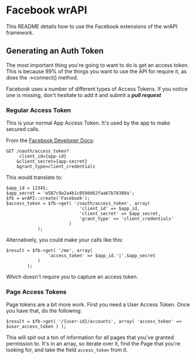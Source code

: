 # Facebook wrAPI

This README details how to use the Facebook extensions of the wrAPI framework.

## Generating an Auth Token

The most important thing you're going to want to do is get an access token. This is because 99% of the things you want to use the API for require it, as does the ->connect() method.

Facebook uses a number of different types of Access Tokens. If you notice one is missing, don't hesitate to add it and submit a ***pull request***

### Regular Access Token

This is your normal App Access Token. It's used by the app to make secured calls.

From the [Facebook Developer Docs](https://developers.facebook.com/docs/facebook-login/access-tokens):
```
GET /oauth/access_token?
     client_id={app-id}
    &client_secret={app-secret}
    &grant_type=client_credentials
```

This would translate to:
```
$app_id = 12345;
$app_secret = 'e587c9a2a4b1c059dd62faa67b76380a';
$fb = wrAPI::create('Facebook');
$access_token = $fb->get( '/oauth/access_token', array(
							'client_id' => $app_id,
							'client_secret' => $app_secret,
							'grant_type' => 'client_credentials'
						)
			);
```

Alternatively, you could make your calls like this:

```
$result = $fb->get( '/me', array(
				'access_token' => $app_id.'|'.$app_secret
			)
		);
```

Which doesn't require you to capture an access token.

### Page Access Tokens

Page tokens are a bit more work. First you need a User Access Token. Once you have that, do the following:

```
$result = $fb->get( '/{user-id}/accounts', array( 'access_token' => $user_access_token ) );
```

This will spit out a ton of information for all pages that you've granted permission to. It's in an array, so iterate over it, find the Page that you're looking for, and take the field `access_token` from it.
